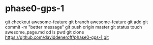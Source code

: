 phase0-gps-1
============
git checkout awesome-feature
git branch awesome-feature
git add
git commit -m "better message"
git push origin master
git status
touch awesome_page.md
cd
ls
pwd
git clone https://github.com/daviddeneroff/phase0-gps-1.git